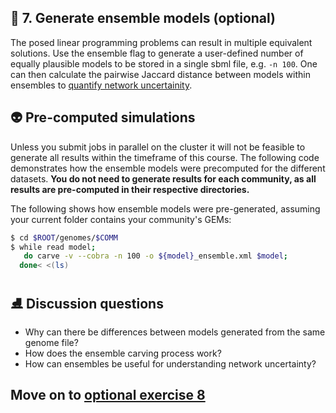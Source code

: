 ## 🎰 7. Generate ensemble models (optional)

The posed linear programming problems can result in multiple equivalent solutions. 
Use the ensemble flag to generate a user-defined number of equally plausible models to be stored in a single sbml file, e.g. `-n 100`. 
One can then calculate the pairwise Jaccard distance between models within ensembles to [quantify network uncertainity](https://github.com/cdanielmachado/carveme_paper/blob/master/notebooks/Ensemble%20distances.ipynb).

## 👽 Pre-computed simulations
Unless you submit jobs in parallel on the cluster it will not be feasible to generate all results within the timeframe of this course. The following code demonstrates how the ensemble models were precomputed for the different datasets. **You do not need to generate results for each community, as all results are pre-computed in their respective directories.**

The following shows how ensemble models were pre-generated, assuming your current folder contains your community's GEMs:

```bash
$ cd $ROOT/genomes/$COMM
$ while read model;
   do carve -v --cobra -n 100 -o ${model}_ensemble.xml $model; 
  done< <(ls)
```

## ⛸️ Discussion questions

 - Why can there be differences between models generated from the same genome file?
 - How does the ensemble carving process work?
 - How can ensembles be useful for understanding network uncertainty?

## Move on to [optional exercise 8](https://github.com/franciscozorrilla/SymbNET/blob/main/scripts/8.plot_ensemble_dist.ipynb)
